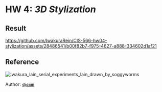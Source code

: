 # HW 4: *3D Stylization*

## Result

https://github.com/IwakuraRein/CIS-566-hw04-stylization/assets/28486541/b00f82b7-f975-4627-a888-334602d1af21

## Reference

![iwakura_lain_serial_experiments_lain_drawn_by_soggyworms](https://github.com/IwakuraRein/CIS-566-hw04-stylization/assets/28486541/42406586-bb2a-4810-82d5-50da0f907d2e)

Author: [𝖘𝖍𝖆𝖓𝖓𝖎](https://twitter.com/soggyworms)
